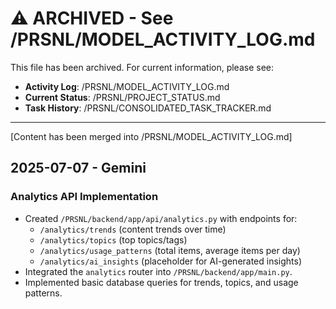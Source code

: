 # ⚠️ ARCHIVED - See /PRSNL/MODEL_ACTIVITY_LOG.md
This file has been archived. For current information, please see:
- **Activity Log**: /PRSNL/MODEL_ACTIVITY_LOG.md
- **Current Status**: /PRSNL/PROJECT_STATUS.md
- **Task History**: /PRSNL/CONSOLIDATED_TASK_TRACKER.md

---
[Content has been merged into /PRSNL/MODEL_ACTIVITY_LOG.md]

## 2025-07-07 - Gemini

### Analytics API Implementation
- Created `/PRSNL/backend/app/api/analytics.py` with endpoints for:
    - `/analytics/trends` (content trends over time)
    - `/analytics/topics` (top topics/tags)
    - `/analytics/usage_patterns` (total items, average items per day)
    - `/analytics/ai_insights` (placeholder for AI-generated insights)
- Integrated the `analytics` router into `/PRSNL/backend/app/main.py`.
- Implemented basic database queries for trends, topics, and usage patterns.
